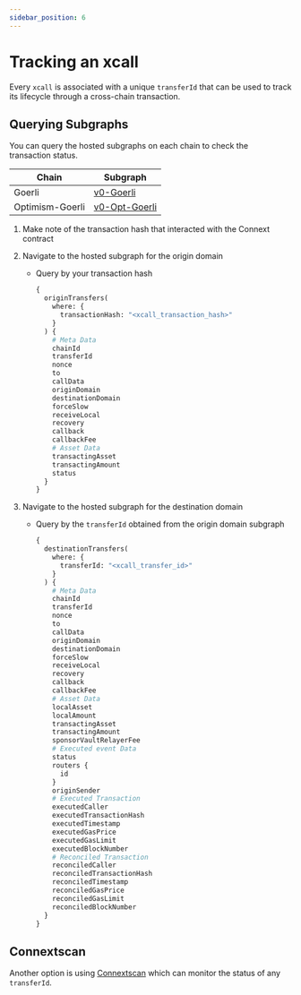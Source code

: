 ```yaml
---
sidebar_position: 6
---
```


# Tracking an xcall

Every `xcall` is associated with a unique `transferId` that can be used to track its lifecycle through a cross-chain transaction.

## Querying Subgraphs

You can query the hosted subgraphs on each chain to check the transaction status.

| Chain | Subgraph |
| --- | --- |
| Goerli | [v0-Goerli](https://thegraph.com/hosted-service/subgraph/connext/nxtp-amarok-runtime-v0-goerli) |
| Optimism-Goerli | [v0-Opt-Goerli](https://thegraph.com/hosted-service/subgraph/connext/amarok-runtime-v0-opt-goerli) |

1.  Make note of the transaction hash that interacted with the Connext contract

2.  Navigate to the hosted subgraph for the origin domain
    - Query by your transaction hash
        
        ```graphql
        {
          originTransfers(
            where: {
              transactionHash: "<xcall_transaction_hash>"
            }
          ) {
            # Meta Data
            chainId
            transferId
            nonce
            to
            callData
            originDomain
            destinationDomain
            forceSlow
            receiveLocal
            recovery
            callback
            callbackFee
            # Asset Data
            transactingAsset
            transactingAmount
            status
          }
        }
        ```
        
3.  Navigate to the hosted subgraph for the destination domain
    - Query by the `transferId` obtained from the origin domain subgraph
        
        ```graphql
        {
          destinationTransfers(
            where: {
              transferId: "<xcall_transfer_id>"
            }
          ) {
            # Meta Data
            chainId
            transferId
            nonce
            to
            callData
            originDomain
            destinationDomain
            forceSlow
            receiveLocal
            recovery
            callback
            callbackFee
            # Asset Data
            localAsset
            localAmount
            transactingAsset
            transactingAmount
            sponsorVaultRelayerFee
            # Executed event Data
            status
            routers {
              id
            }
            originSender
            # Executed Transaction
            executedCaller
            executedTransactionHash
            executedTimestamp
            executedGasPrice
            executedGasLimit
            executedBlockNumber
            # Reconciled Transaction
            reconciledCaller
            reconciledTransactionHash
            reconciledTimestamp
            reconciledGasPrice
            reconciledGasLimit
            reconciledBlockNumber
          }
        }
        ```

## Connextscan

Another option is using [Connextscan](https://testnet.amarok.connextscan.io/) which can monitor the status of any `transferId`.
